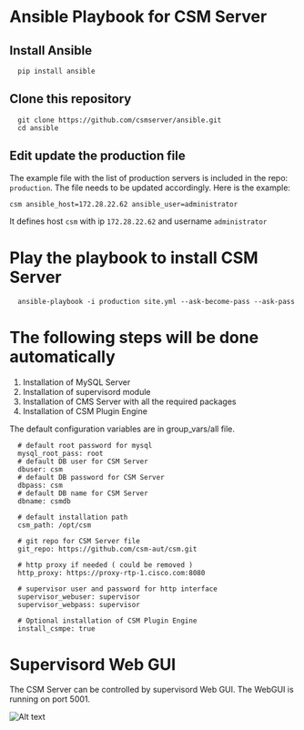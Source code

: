 # Ansible Playbook for CSM Server

## Install Ansible

```
  pip install ansible
```

## Clone this repository

```
  git clone https://github.com/csmserver/ansible.git
  cd ansible
```

## Edit update the production file
The example file with the list of production servers is included in the repo: `production`. The file needs to be updated accordingly. Here is the example:

```csm ansible_host=172.28.22.62 ansible_user=administrator```

It defines host `csm` with ip `172.28.22.62` and username `administrator`

# Play the playbook to install CSM Server

```
  ansible-playbook -i production site.yml --ask-become-pass --ask-pass
```

# The following steps will be done automatically

1. Installation of MySQL Server
2. Installation of supervisord module
3. Installation of CMS Server with all the required packages
4. Installation of CSM Plugin Engine


The default configuration variables are in group_vars/all file.

```
  # default root password for mysql 
  mysql_root_pass: root
  # default DB user for CSM Server
  dbuser: csm
  # default DB password for CSM Server
  dbpass: csm
  # default DB name for CSM Server
  dbname: csmdb

  # default installation path
  csm_path: /opt/csm

  # git repo for CSM Server file
  git_repo: https://github.com/csm-aut/csm.git

  # http proxy if needed ( could be removed )
  http_proxy: https://proxy-rtp-1.cisco.com:8080

  # supervisor user and password for http interface
  supervisor_webuser: supervisor
  supervisor_webpass: supervisor

  # Optional installation of CSM Plugin Engine
  install_csmpe: true
```


# Supervisord Web GUI
The CSM Server can be controlled by supervisord Web GUI.
The WebGUI is running on port 5001.

![Alt text](/Screenshots/supervisord.png "Supervisord WebGUI Screenshot")


